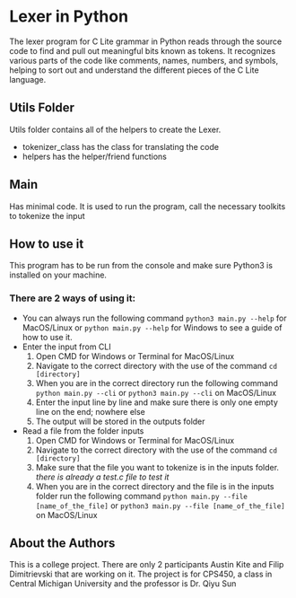 # Lexer in Python
The lexer program for C Lite grammar in Python reads through the source code to find and pull out meaningful bits known as tokens. It recognizes various parts of the code like comments, names, numbers, and symbols, helping to sort out and understand the different pieces of the C Lite language. 

## Utils Folder
Utils folder contains all of the helpers to create the Lexer.
* tokenizer_class has the class for translating the code
* helpers has the helper/friend functions

## Main
Has minimal code. It is used to run the program, call the necessary toolkits to tokenize the input

## How to use it
This program has to be run from the console and make sure Python3 is installed on your machine.

### There are 2 ways of using it:
* You can always run the following command `python3 main.py --help` for MacOS/Linux or `python main.py --help` for Windows to see a guide of how to use it.
* Enter the input from CLI
    1. Open CMD for Windows or Terminal for MacOS/Linux
    2. Navigate to the correct directory with the use of the command `cd [directory]`
    3. When you are in the correct directory run the following command `python main.py --cli` or `python3 main.py --cli` on MacOS/Linux
    4. Enter the input line by line and make sure there is only one empty line on the end; nowhere else
    5. The output will be stored in the outputs folder
* Read a file from the folder inputs
    1. Open CMD for Windows or Terminal for MacOS/Linux
    2. Navigate to the correct directory with the use of the command `cd [directory]`
    3. Make sure that the file you want to tokenize is in the inputs folder. _there is already a test.c file to test it_
    3. When you are in the correct directory and the file is in the inputs folder run the following command `python main.py --file [name_of_the_file]` or `python3 main.py --file [name_of_the_file]` on MacOS/Linux


## About the Authors
This is a college project. There are only 2 participants Austin Kite and Filip Dimitrievski that are working on it. The project is for CPS450, a class in Central Michigan University and the professor is Dr. Qiyu Sun
